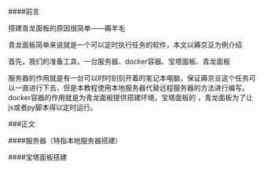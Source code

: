 ####前言

搭建青龙面板的原因很简单——薅羊毛

青龙面板简单来说就是一个可以定时执行任务的软件，本文以薅京豆为例介绍


首先，我们的准备工具，一台服务器、docker容器、宝塔面板、青龙面板

服务器的作用就是有一台可以时时刻刻开着的笔记本电脑，保证薅京豆这个任务可以一直进行下去，但是本教程使用本地服务器代替远程服务器的方法进行编写。docker容器的作用就是为青龙面板提供搭建环境，宝塔面板的           ，青龙面板为了让js或者py脚本得以定时运行。


###正文

####服务器（特指本地服务器搭建）




####宝塔面板搭建

